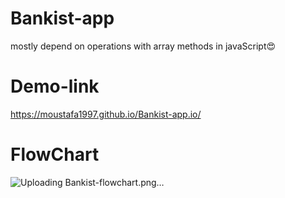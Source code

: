 # Bankist-app

mostly depend on operations with array methods in javaScript😍

# Demo-link

https://moustafa1997.github.io/Bankist-app.io/

# FlowChart

![Uploading Bankist-flowchart.png…]()
